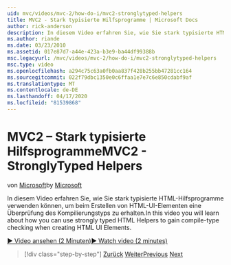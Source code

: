 ```yaml
---
uid: mvc/videos/mvc-2/how-do-i/mvc2-stronglytyped-helpers
title: MVC2 - Stark typisierte Hilfsprogramme | Microsoft Docs
author: rick-anderson
description: In diesem Video erfahren Sie, wie Sie stark typisierte HTML-Hilfsprogramme verwenden können, um beim Erstellen von HTML-UI-Elementen eine Überprüfung des Kompilierungstyps zu erhalten.
ms.author: riande
ms.date: 03/23/2010
ms.assetid: 017e87d7-a44e-423a-b3e9-ba44df99388b
msc.legacyurl: /mvc/videos/mvc-2/how-do-i/mvc2-stronglytyped-helpers
msc.type: video
ms.openlocfilehash: a294c75c63a0fb0aa837f428b255bb47281cc164
ms.sourcegitcommit: 022f79dbc1350e0c6ffaa1e7e7c6e850cdabf9af
ms.translationtype: MT
ms.contentlocale: de-DE
ms.lasthandoff: 04/17/2020
ms.locfileid: "81539868"
---
```

# <a name="mvc2---stronglytyped-helpers"></a><span data-ttu-id="73b7f-103">MVC2 – Stark typisierte Hilfsprogramme</span><span class="sxs-lookup"><span data-stu-id="73b7f-103">MVC2 - StronglyTyped Helpers</span></span>

<span data-ttu-id="73b7f-104">von [Microsoft](https://github.com/microsoft)</span><span class="sxs-lookup"><span data-stu-id="73b7f-104">by [Microsoft](https://github.com/microsoft)</span></span>

<span data-ttu-id="73b7f-105">In diesem Video erfahren Sie, wie Sie stark typisierte HTML-Hilfsprogramme verwenden können, um beim Erstellen von HTML-UI-Elementen eine Überprüfung des Kompilierungstyps zu erhalten.</span><span class="sxs-lookup"><span data-stu-id="73b7f-105">In this video you will learn about how you can use strongly typed HTML Helpers to gain compile-type checking when creating HTML UI Elements.</span></span>

[<span data-ttu-id="73b7f-106">&#9654; Video ansehen (2 Minuten)</span><span class="sxs-lookup"><span data-stu-id="73b7f-106">&#9654; Watch video (2 minutes)</span></span>](https://channel9.msdn.com/Blogs/ASP-NET-Site-Videos/mvc2-stronglytyped-helpers)

> [!div class="step-by-step"]
> <span data-ttu-id="73b7f-107">[Zurück](mvc2-html-encoding.md)
> [Weiter](mvc2-model-validation.md)</span><span class="sxs-lookup"><span data-stu-id="73b7f-107">[Previous](mvc2-html-encoding.md)
[Next](mvc2-model-validation.md)</span></span>
